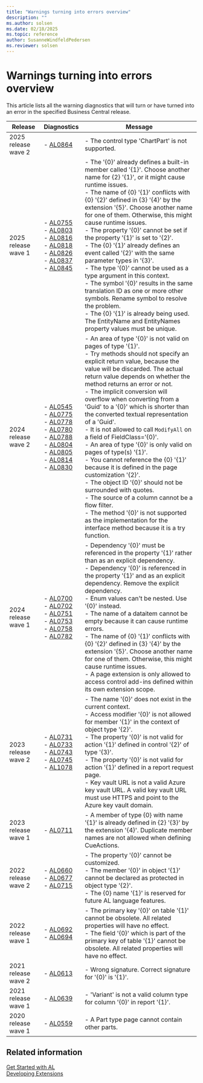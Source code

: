 ```yaml
---
title: "Warnings turning into errors overview"
description: ""
ms.author: solsen
ms.date: 02/18/2025
ms.topic: reference
author: SusanneWindfeldPedersen
ms.reviewer: solsen
---
```

[//]: # (START>DO_NOT_EDIT)
[//]: # (IMPORTANT:Do not edit any of the content between here and the END>DO_NOT_EDIT.)
[//]: # (Any modifications should be made in the .xml files in the ModernDev repo.)

# Warnings turning into errors overview

This article lists all the warning diagnostics that will turn or have turned into an error in the specified Business Central release.

|Release|Diagnostics|Message|
|---------|-----------|------|
|2025 release wave 2| - [AL0864](diagnostic-al864.md) <br /> | - The control type 'ChartPart' is not supported.<br />|
|2025 release wave 1| - [AL0755](diagnostic-al755.md) <br />  - [AL0803](diagnostic-al803.md) <br />  - [AL0816](diagnostic-al816.md) <br />  - [AL0818](diagnostic-al818.md) <br />  - [AL0826](diagnostic-al826.md) <br />  - [AL0837](diagnostic-al837.md) <br />  - [AL0845](diagnostic-al845.md) <br /> | - The '{0}' already defines a built-in member called '{1}'. Choose another name for {2} '{1}', or it might cause runtime issues.<br /> - The name of {0} '{1}' conflicts with {0} '{2}' defined in {3} '{4}' by the extension '{5}'. Choose another name for one of them. Otherwise, this might cause runtime issues.<br /> - The property '{0}' cannot be set if the property '{1}' is set to '{2}'.<br /> - The {0} '{1}' already defines an event called '{2}' with the same parameter types in '{3}'.<br /> - The type '{0}' cannot be used as a type argument in this context.<br /> - The symbol '{0}' results in the same translation ID as one or more other symbols. Rename symbol to resolve the problem.<br /> - The {0} '{1}' is already being used. The EntityName and EntityNames property values must be unique.<br />|
|2024 release wave 2| - [AL0545](diagnostic-al545.md) <br />  - [AL0775](diagnostic-al775.md) <br />  - [AL0778](diagnostic-al778.md) <br />  - [AL0780](diagnostic-al780.md) <br />  - [AL0788](diagnostic-al788.md) <br />  - [AL0804](diagnostic-al804.md) <br />  - [AL0805](diagnostic-al805.md) <br />  - [AL0814](diagnostic-al814.md) <br />  - [AL0830](diagnostic-al830.md) <br /> | - An area of type '{0}' is not valid on pages of type '{1}'.<br /> - Try methods should not specify an explicit return value, because the value will be discarded. The actual return value depends on whether the method returns an error or not.<br /> - The implicit conversion will overflow when converting from a 'Guid' to a '{0}' which is shorter than the converted textual representation of a 'Guid'.<br /> - It is not allowed to call `ModifyAll` on a field of FieldClass='{0}'.<br /> - An area of type '{0}' is only valid on pages of type(s) '{1}'.<br /> - You cannot reference the {0} '{1}' because it is defined in the page customization '{2}'.<br /> - The object ID '{0}' should not be surrounded with quotes.<br /> - The source of a column cannot be a flow filter.<br /> - The method '{0}' is not supported as the implementation for the interface method because it is a try function.<br />|
|2024 release wave 1| - [AL0700](diagnostic-al700.md) <br />  - [AL0702](diagnostic-al702.md) <br />  - [AL0751](diagnostic-al751.md) <br />  - [AL0753](diagnostic-al753.md) <br />  - [AL0758](diagnostic-al758.md) <br />  - [AL0782](diagnostic-al782.md) <br /> | - Dependency '{0}' must be referenced in the property '{1}' rather than as an explicit dependency.<br /> - Dependency '{0}' is referenced in the property '{1}' and as an explicit dependency. Remove the explicit dependency.<br /> - Enum values can't be nested. Use '{0}' instead.<br /> - The name of a dataitem cannot be empty because it can cause runtime errors.<br /> - The name of {0} '{1}' conflicts with {0} '{2}' defined in {3} '{4}' by the extension '{5}'. Choose another name for one of them. Otherwise, this might cause runtime issues.<br /> - A page extension is only allowed to access control add-ins defined within its own extension scope.<br />|
|2023 release wave 2| - [AL0731](diagnostic-al731.md) <br />  - [AL0733](diagnostic-al733.md) <br />  - [AL0743](diagnostic-al743.md) <br />  - [AL0745](diagnostic-al745.md) <br />  - [AL1078](diagnostic-al1078.md) <br /> | - The name '{0}' does not exist in the current context.<br /> - Access modifier '{0}' is not allowed for member '{1}' in the context of object type '{2}'.<br /> - The property '{0}' is not valid for action '{1}' defined in control '{2}' of type '{3}'.<br /> - The property '{0}' is not valid for action '{1}' defined in a report request page.<br /> - Key vault URL is not a valid Azure key vault URL. A valid key vault URL must use HTTPS and point to the Azure key vault domain.<br />|
|2023 release wave 1| - [AL0711](diagnostic-al711.md) <br /> | - A member of type {0} with name '{1}' is already defined in {2} '{3}' by the extension '{4}'. Duplicate member names are not allowed when defining CueActions.<br />|
|2022 release wave 2| - [AL0660](diagnostic-al660.md) <br />  - [AL0677](diagnostic-al677.md) <br />  - [AL0715](diagnostic-al715.md) <br /> | - The property '{0}' cannot be customized.<br /> - The member '{0}' in object '{1}' cannot be declared as protected in object type '{2}'.<br /> - The {0} name '{1}' is reserved for future AL language features.<br />|
|2022 release wave 1| - [AL0692](diagnostic-al692.md) <br />  - [AL0694](diagnostic-al694.md) <br /> | - The primary key '{0}' on table '{1}' cannot be obsolete. All related properties will have no effect.<br /> - The field '{0}' which is part of the primary key of table '{1}' cannot be obsolete. All related properties will have no effect.<br />|
|2021 release wave 2| - [AL0613](diagnostic-al613.md) <br /> | - Wrong signature. Correct signature for '{0}' is '{1}'.<br />|
|2021 release wave 1| - [AL0639](diagnostic-al639.md) <br /> | - 'Variant' is not a valid column type for column '{0}' in report '{1}'.<br />|
|2020 release wave 1| - [AL0559](diagnostic-al559.md) <br /> | - A Part type page cannot contain other parts.<br />|

[//]: # (IMPORTANT: END>DO_NOT_EDIT)
## Related information  
[Get Started with AL](../devenv-get-started.md)  
[Developing Extensions](../devenv-dev-overview.md)  
